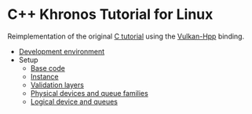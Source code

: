 # C++ Khronos Tutorial for Linux

Reimplementation of the original
[C tutorial](https://docs.vulkan.org/tutorial/latest/00_Introduction.html)
using the [Vulkan-Hpp](https://github.com/KhronosGroup/Vulkan-Hpp) binding.

* [Development environment](https://github.com/Pacheco95/khronos-vulkan-tutorial-cpp/tree/linux/01-development-environment)
* Setup
    * [Base code](https://github.com/Pacheco95/khronos-vulkan-tutorial-cpp/tree/linux/02-drawing-triangle/01-setup/01-base-code)
    * [Instance](https://github.com/Pacheco95/khronos-vulkan-tutorial-cpp/tree/linux/02-drawing-triangle/01-setup/02-instance)
    * [Validation layers](https://github.com/Pacheco95/khronos-vulkan-tutorial-cpp/tree/linux/02-drawing-triangle/01-setup/03-validation-layers)
    * [Physical devices and queue families](https://github.com/Pacheco95/khronos-vulkan-tutorial-cpp/tree/linux/02-drawing-triangle/01-setup/04-physical-devices-and-queue-families)
    * [Logical device and queues](https://github.com/Pacheco95/khronos-vulkan-tutorial-cpp/tree/linux/02-drawing-triangle/01-setup/05-logical-device-and-queues)
